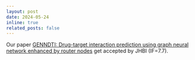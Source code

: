 ```yaml
---
layout: post
date: 2024-05-24
inline: true
related_posts: false
---
```


Our paper [GENNDTI: Drug-target interaction prediction using graph neural network enhanced by router nodes](https://ieeexplore.ieee.org/document/10535105) get accepted by JHBI (IF=7.7).